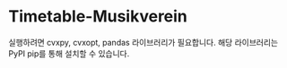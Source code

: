 # Timetable-Musikverein
실행하려면 cvxpy, cvxopt, pandas 라이브러리가 필요합니다.
해당 라이브러리는 PyPI pip를 통해 설치할 수 있습니다.
